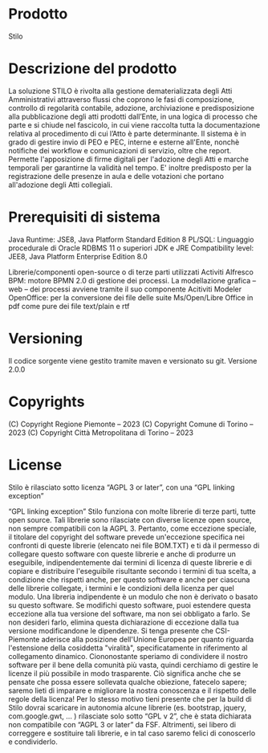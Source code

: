# Prodotto
Stilo

# Descrizione del prodotto
La soluzione STILO è rivolta alla gestione dematerializzata degli Atti Amministrativi attraverso  flussi  che coprono le fasi di composizione, controllo di regolarità contabile, adozione, archiviazione e predisposizione alla pubblicazione degli atti prodotti dall’Ente, in una logica di processo che parte e si chiude nel fascicolo, in cui viene raccolta tutta la documentazione relativa al procedimento di cui l’Atto è parte determinante. 
Il sistema è in grado di gestire invio di PEO e PEC, interne e esterne all'Ente,  nonchè notifiche dei workflow e comunicazioni di servizio, oltre che report. Permette l'apposizione di firme digitali per l'adozione degli Atti e marche temporali per garantirne la validità nel tempo. E' inoltre predisposto per la
registrazione delle presenze in aula e delle votazioni che portano all'adozione degli Atti collegiali. 

# Prerequisiti di sistema
Java Runtime: JSE8, Java Platform Standard Edition 8
PL/SQL: Linguaggio procedurale di Oracle RDBMS 11 o superiori
JDK e JRE Compatibility level: JEE8, Java Platform Enterprise Edition 8.0

Librerie/componenti open-source o di terze parti utilizzati
Activiti Alfresco BPM: motore BPMN 2.0 di gestione dei processi. La modellazione grafica – web – dei processi avviene tramite il suo componente Acitiviti Modeler
OpenOffice:	per la conversione dei file delle suite Ms/Open/Libre Office in pdf come pure dei file text/plain e rtf

# Versioning
Il codice sorgente viene gestito tramite maven e versionato su git.
Versione 2.0.0

# Copyrights
 (C) Copyright Regione Piemonte – 2023
 (C) Copyright Comune di Torino – 2023
 (C) Copyright Città Metropolitana di Torino – 2023

# License
Stilo è rilasciato sotto licenza “AGPL 3 or later”, con una “GPL linking exception”

“GPL linking exception” 
Stilo funziona con molte librerie di terze parti, tutte open source. Tali librerie sono rilasciate con diverse licenze open source, non sempre compatibili con la AGPL 3. Pertanto, come eccezione speciale, il titolare del copyright del software prevede un'eccezione specifica nei confronti di queste librerie (elencato nei file BOM.TXT) e ti dà il permesso di collegare questo software con queste librerie e anche di produrre un eseguibile, indipendentemente dai termini di licenza di queste librerie e di copiare e distribuire l'eseguibile risultante secondo i termini di tua scelta, a condizione che rispetti anche, per questo software e anche per ciascuna delle librerie collegate, i termini e le condizioni della licenza per quel modulo. Una libreria indipendente è un modulo che non è derivato o basato su questo software. Se modifichi questo software, puoi estendere questa eccezione alla tua versione del software, ma non sei obbligato a farlo. Se non desideri farlo, elimina questa dichiarazione di eccezione dalla tua versione modificandone le dipendenze.
Si tenga presente che CSI-Piemonte aderisce alla posizione dell'Unione Europea per quanto riguarda l'estensione della cosiddetta "viralità", specificatamente in riferimento al collegamento dinamico. Ciononostante speriamo di condividere il nostro software per il bene della comunità più vasta, quindi cerchiamo di gestire le licenze il più possibile in modo trasparente. Ciò significa anche che se pensate che possa essere sollevata qualche obiezione, fatecelo sapere; saremo lieti di imparare e migliorare la nostra conoscenza e il rispetto delle regole della licenza!
Per lo stesso motivo tieni presente che per la build di Stilo dovrai scaricare in autonomia alcune librerie (es. bootstrap, jquery, com.google.gwt, … ) rilasciate solo sotto “GPL v 2”, che è stata dichiarata non compatibile con “AGPL 3 or later”  da FSF. Altrimenti, sei libero di correggere e sostituire tali librerie, e in tal caso saremo felici di conoscerlo e condividerlo.